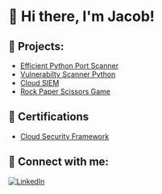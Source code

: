 # 👋 Hi there, I'm Jacob!


<h2>🚀 Projects:</h2>
 
- [Efficient Python Port Scanner](https://github.com/Jacob1e/PortScanner) 
- [Vulnerabilty Scanner Python](https://github.com/Jacob1e/VulScanner/blob/main/vulscanner.py) 
- [Cloud SIEM](https://github.com/jacob1e/Azure-SIEM)
- [Rock Paper Scissors Game](https://github.com/jacob1e/Rock-paper-scissors)

<h2>🏅 Certifications</h2>

- [Cloud Security Framework](https://drive.google.com/file/d/1d3BKmqG7OsXmBqJiP4x04SaGnzaOjuak/view)


<h2> 🤳 Connect with me:</h2>


[![LinkedIn](https://img.shields.io/badge/-LinkedIn-blue?logo=linkedin)](https://www.linkedin.com/in/Jacob--Smith/)






